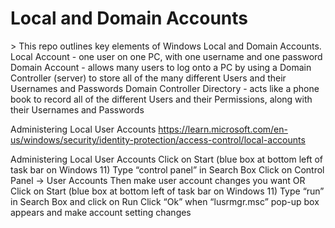 <h1>Local and Domain Accounts</h1>>
This repo outlines key elements of Windows Local and Domain Accounts.<br />
	Local Account - one user on one PC, with one username and one password
	Domain Account - allows many users to log onto a PC by using a Domain Controller (server) to store all of the many different Users and their Usernames and Passwords
	Domain Controller Directory - acts like a phone book to record all of the different Users and their Permissions, along with their Usernames and Passwords

Administering Local User Accounts	https://learn.microsoft.com/en-us/windows/security/identity-protection/access-control/local-accounts

Administering Local User Accounts
	Click on Start (blue box at bottom left of task bar on Windows 11)
		Type “control panel” in Search Box
		Click on Control Panel -> User Accounts 
		Then make user account changes you want
    OR
	Click on Start (blue box at bottom left of task bar on Windows 11) 
	Type “run” in Search Box and click on Run
	Click “Ok” when “lusrmgr.msc” pop-up box appears and make account setting changes
